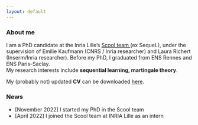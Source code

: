 ```yaml
---
layout: default
---
```


### About me 

<p>I am a PhD candidate at the Inria Lille’s <a href="https://team.inria.fr/scool/">Scool team </a> (ex SequeL), under the supervision of Emilie Kaufmann (CNRS / Inria researcher) and Laura Richert (Inserm/Inria researcher). Before my PhD, I graduated from ENS Rennes and ENS Paris-Saclay.
<br> My research interests include <b>sequential learning, martingale theory</b>.</p>
<p>My (probably not) updated <b>CV</b> can be downloaded <a class="url" href="files/cyrille_kone_cv.pdf">here</a>.</p>

### News 

<ul>
  <li>[November 2022] I started my PhD in the Scool team</li>
  <li>[April 2022] I joined the Scool team at INRIA Lille as an intern</li>
  </ul>


